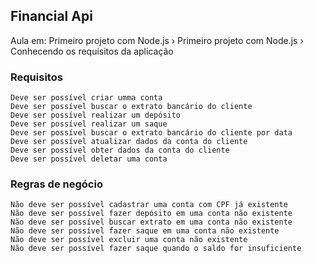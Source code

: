 <h2>Financial Api</h2>

Aula em: Primeiro projeto com Node.js › Primeiro projeto com Node.js › Conhecendo os requisitos da aplicação

<h3>Requisitos</h3>

    Deve ser possível criar umma conta
    Deve ser possível buscar o extrato bancário do cliente
    Deve ser possível realizar um depósito
    Deve ser possível realizar um saque
    Deve ser possível buscar o extrato bancário do cliente por data
    Deve ser possível atualizar dados da conta do cliente
    Deve ser possível obter dados da conta do cliente
    Deve ser possível deletar uma conta

<h3>Regras de negócio</h3>

    Não deve ser possível cadastrar uma conta com CPF já existente
    Não deve ser possível fazer depósito em uma conta não existente
    Não deve ser possível buscar extrato em uma conta não existente
    Não deve ser possível fazer saque em uma conta não existente
    Não deve ser possível excluir uma conta não existente
    Não deve ser possível fazer saque quando o saldo for insuficiente
